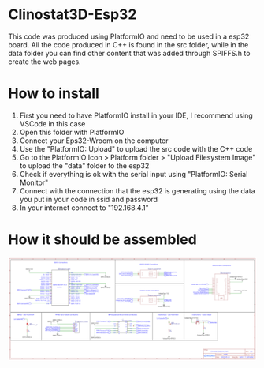# Clinostat3D-Esp32
This code was produced using PlatformIO and need to be used in a esp32 board.
All the code produced in C++ is found in the src folder, while in the data folder you can find other content that was added through SPIFFS.h to create the web pages.


# How to install
1. First you need to have PlatformIO install in your IDE, I recommend using VSCode in this case
2. Open this folder with PlatformIO
3. Connect your Eps32-Wroom on the computer
4. Use the "PlatformIO: Upload" to upload the src code with the C++ code
5. Go to the PlatformIO Icon > Platform folder > "Upload Filesystem Image" to upload the "data" folder to the esp32
6. Check if everything is ok with the serial input using "PlatformIO: Serial Monitor"
7. Connect with the connection that the esp32 is generating using the data you put in your code in ssid and password
8. In your internet connect to "192.168.4.1"

# How it should be assembled
![Alt text](https://github.com/carloterzaghi/Clinostat3D-Esp32/blob/main/image.png)
